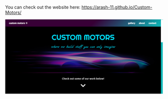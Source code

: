 You can check out the website here: https://arash-11.github.io/Custom-Motors/

![Image of Custom-Motors website](https://github.com/Arash-11/Custom-Motors/blob/master/custom-motors.png)
